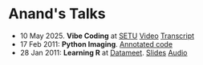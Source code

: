# Anand's Talks

- 10 May 2025. **Vibe Coding** at [SETU](https://setuschool.com/) [Video](https://youtu.be/ODXSDbY12dg) [Transcript](2025-05-10-vibe-coding/)
- 17 Feb 2011: **Python Imaging**. [Annotated code](python-imaging/index.html)
- 28 Jan 2011: **Learning R** at [Datameet](http://www.datameet.org/).
  [Slides](https://github.com/sanand0/talks/releases/download/talks/2011-01-28-datameet-learning-r.pptx)
  [Audio](https://github.com/sanand0/talks/releases/download/talks/2011-01-28-datameet-learning-r.mp3)

<!--

Slides are at https://github.com/sanand0/talks/releases/tag/talks via `gh release create talks --title "Talks"`

To add content:

```bash
gh release upload talks --clobber $FILENAME
```

-->

